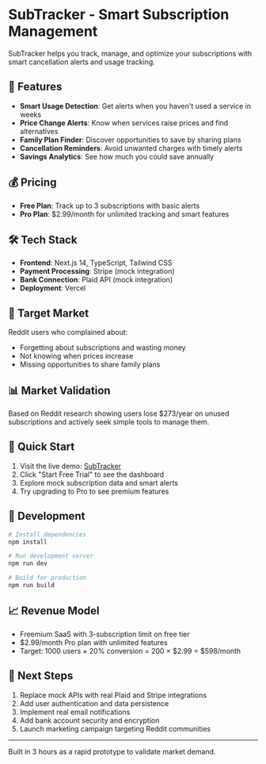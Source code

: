 # SubTracker - Smart Subscription Management

SubTracker helps you track, manage, and optimize your subscriptions with smart cancellation alerts and usage tracking.

## 🚀 Features

- **Smart Usage Detection**: Get alerts when you haven't used a service in weeks
- **Price Change Alerts**: Know when services raise prices and find alternatives
- **Family Plan Finder**: Discover opportunities to save by sharing plans
- **Cancellation Reminders**: Avoid unwanted charges with timely alerts
- **Savings Analytics**: See how much you could save annually

## 💰 Pricing

- **Free Plan**: Track up to 3 subscriptions with basic alerts
- **Pro Plan**: $2.99/month for unlimited tracking and smart features

## 🛠 Tech Stack

- **Frontend**: Next.js 14, TypeScript, Tailwind CSS
- **Payment Processing**: Stripe (mock integration)
- **Bank Connection**: Plaid API (mock integration)
- **Deployment**: Vercel

## 🎯 Target Market

Reddit users who complained about:
- Forgetting about subscriptions and wasting money
- Not knowing when prices increase
- Missing opportunities to share family plans

## 📊 Market Validation

Based on Reddit research showing users lose $273/year on unused subscriptions and actively seek simple tools to manage them.

## 🚀 Quick Start

1. Visit the live demo: [SubTracker](https://your-deployment-url.vercel.app)
2. Click "Start Free Trial" to see the dashboard
3. Explore mock subscription data and smart alerts
4. Try upgrading to Pro to see premium features

## 🔧 Development

```bash
# Install dependencies
npm install

# Run development server
npm run dev

# Build for production
npm run build
```

## 📈 Revenue Model

- Freemium SaaS with 3-subscription limit on free tier
- $2.99/month Pro plan with unlimited features
- Target: 1000 users × 20% conversion = 200 × $2.99 = $598/month

## 🎯 Next Steps

1. Replace mock APIs with real Plaid and Stripe integrations
2. Add user authentication and data persistence
3. Implement real email notifications
4. Add bank account security and encryption
5. Launch marketing campaign targeting Reddit communities

---

Built in 3 hours as a rapid prototype to validate market demand.
